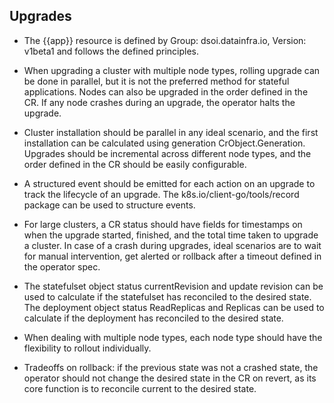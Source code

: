 ## Upgrades

- The {{app}} resource is defined by Group: dsoi.datainfra.io, Version: v1beta1 and follows the defined principles.

- When upgrading a cluster with multiple node types, rolling upgrade can be done in parallel, but it is not the preferred method for stateful applications.   Nodes can also be upgraded in the order defined in the CR. If any node crashes during an upgrade, the operator halts the upgrade.

- Cluster installation should be parallel in any ideal scenario, and the first installation can be calculated using generation CrObject.Generation. Upgrades should be incremental across different node types, and the order defined in the CR should be easily configurable.

- A structured event should be emitted for each action on an upgrade to track the lifecycle of an upgrade. The k8s.io/client-go/tools/record package can be used to structure events.

- For large clusters, a CR status should have fields for timestamps on when the upgrade started, finished, and the total time taken to upgrade a cluster. In case of a crash during upgrades, ideal scenarios are to wait for manual intervention, get alerted or rollback after a timeout defined in the operator spec.

- The statefulset object status currentRevision and update revision can be used to calculate if the statefulset has reconciled to the desired state. The deployment object status ReadReplicas and Replicas can be used to calculate if the deployment has reconciled to the desired state.

- When dealing with multiple node types, each node type should have the flexibility to rollout individually.

- Tradeoffs on rollback: if the previous state was not a crashed state, the operator should not change the desired state in the CR on revert, as its core function is to reconcile current to the desired state.






